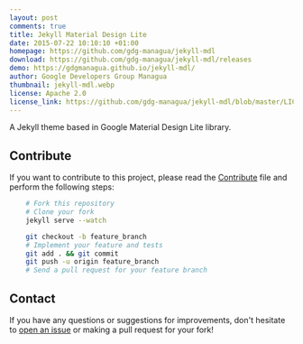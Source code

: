 ```yaml
---
layout: post
comments: true
title: Jekyll Material Design Lite
date: 2015-07-22 10:10:10 +01:00
homepage: https://github.com/gdg-managua/jekyll-mdl
download: https://github.com/gdg-managua/jekyll-mdl/releases
demo: https://gdgmanagua.github.io/jekyll-mdl/
author: Google Developers Group Managua
thumbnail: jekyll-mdl.webp
license: Apache 2.0
license_link: https://github.com/gdg-managua/jekyll-mdl/blob/master/LICENSE
---
```


A Jekyll theme based in Google Material Design Lite library.

## Contribute

If you want to contribute to this project, please read the [Contribute](https://github.com/gdg-managua/jekyll-mdl/blob/master/Contribute.md) file and perform the following steps:

```bash
    # Fork this repository
    # Clone your fork
    jekyll serve --watch

    git checkout -b feature_branch
    # Implement your feature and tests
    git add . && git commit
    git push -u origin feature_branch
    # Send a pull request for your feature branch
```

## Contact

If you have any questions or suggestions for improvements, don't hesitate to [open an issue](https://github.com/gdg-managua/jekyll-mdl/issues) or making a pull request for your fork!
